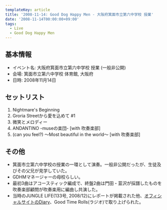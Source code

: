 ```yaml
---
templateKey: article
title: '2008-11-14: Good Dog Happy Men - 大阪府箕面市立第六中学校 授業'
date: '2008-11-14T00:00:00+09:00'
tags:
  - Live
  - Good Dog Happy Men
---
```

## 基本情報

* イベント名: 大阪府箕面市立第六中学校 授業 (一般非公開)
* 会場: 箕面市立第六中学校 体育館, 大阪府
* 日時: 2008年11月14日

## セットリスト

1. Nightmare's Beginning
1. Groria Streetから愛を込めて #1
1. 微笑とメロディー
1. ANDANTINO -museの楽団- [with 吹奏楽部]
1. (can you feel?) ～Most beautiful in the world～ [with 吹奏楽部]

## その他

* 箕面市立第六中学校の授業の一環として演奏。一般非公開だったが、生徒及びその父兄が見学していた。
* GDHMマネージャーの母校らしい。
* 最初3曲はアコースティック編成で、終盤2曲は門田・韮沢が採譜したものを吹奏楽部顧問が吹奏楽用に編曲し共演した。
* 当時のJUNGLE LIFE(133号, 2008/12)にレポートが掲載された他、[オフィシャルサイトのDiary](http://web.archive.org/web/20090106151004/http://www.gooddoghappymen.com/blog/2008/11/)、Good Time Rolls(ラジオ)で取り上げられた。
